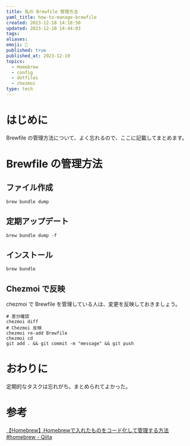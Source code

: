 ```yaml
---
title: 私の Brewfile 管理方法
yaml_title: how-to-manage-brewfile
created: 2023-12-18 14:18:50
updated: 2023-12-18 14:44:03
tags: 
aliases: 
emoji: 🐥
published: true
published_at: 2023-12-19
topics:
  - Homebrew
  - config
  - dotfiles
  - chezmoi
type: tech
---
```

# はじめに

Brewfile の管理方法について、よく忘れるので、ここに記載してまとめます。

# Brewfile の管理方法

## ファイル作成
```
brew bundle dump
```
## 定期アップデート
```
brew bundle dump -f
```
## インストール
```
brew bundle
```
## Chezmoi で反映

chezmoi で Brewfile を管理している人は、変更を反映しておきましょう。

```
# 差分確認
chezmoi diff
# Chezmoi 反映
chezmoi re-add Brewfile
chezmoi cd
git add . && git commit -m "message" && git push
```

# おわりに

定期的なタスクは忘れがち。まとめられてよかった。

# 参考

[【Homebrew】Homebrewで入れたものをコード化して管理する方法 #homebrew - Qiita](https://qiita.com/terufumi1122/items/542da0faf947eeb258b6)
